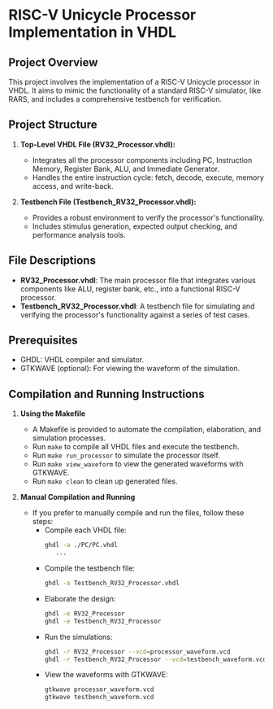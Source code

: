 # RISC-V Unicycle Processor Implementation in VHDL

## Project Overview

This project involves the implementation of a RISC-V Unicycle processor in VHDL. It aims to mimic the functionality of a standard RISC-V simulator, like RARS, and includes a comprehensive testbench for verification.

## Project Structure

1. **Top-Level VHDL File (RV32_Processor.vhdl):**

   - Integrates all the processor components including PC, Instruction Memory, Register Bank, ALU, and Immediate Generator.
   - Handles the entire instruction cycle: fetch, decode, execute, memory access, and write-back.

2. **Testbench File (Testbench_RV32_Processor.vhdl):**
   - Provides a robust environment to verify the processor's functionality.
   - Includes stimulus generation, expected output checking, and performance analysis tools.

## File Descriptions

- **RV32_Processor.vhdl**: The main processor file that integrates various components like ALU, register bank, etc., into a functional RISC-V processor.
- **Testbench_RV32_Processor.vhdl**: A testbench file for simulating and verifying the processor's functionality against a series of test cases.

## Prerequisites

- GHDL: VHDL compiler and simulator.
- GTKWAVE (optional): For viewing the waveform of the simulation.

## Compilation and Running Instructions

1. **Using the Makefile**

   - A Makefile is provided to automate the compilation, elaboration, and simulation processes.
   - Run `make` to compile all VHDL files and execute the testbench.
   - Run `make run_processor` to simulate the processor itself.
   - Run `make view_waveform` to view the generated waveforms with GTKWAVE.
   - Run `make clean` to clean up generated files.

2. **Manual Compilation and Running**
   - If you prefer to manually compile and run the files, follow these steps:
     - Compile each VHDL file:
       ```bash
       ghdl -a ./PC/PC.vhdl
          ...
       ```
     - Compile the testbench file:
       ```bash
       ghdl -a Testbench_RV32_Processor.vhdl
       ```
     - Elaborate the design:
       ```bash
       ghdl -e RV32_Processor
       ghdl -e Testbench_RV32_Processor
       ```
     - Run the simulations:
       ```bash
       ghdl -r RV32_Processor --vcd=processor_waveform.vcd
       ghdl -r Testbench_RV32_Processor --vcd=testbench_waveform.vcd
       ```
     - View the waveforms with GTKWAVE:
       ```bash
       gtkwave processor_waveform.vcd
       gtkwave testbench_waveform.vcd
       ```
